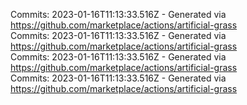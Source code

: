 Commits: 2023-01-16T11:13:33.516Z - Generated via https://github.com/marketplace/actions/artificial-grass
<br>
Commits: 2023-01-16T11:13:33.516Z - Generated via https://github.com/marketplace/actions/artificial-grass
<br>
Commits: 2023-01-16T11:13:33.516Z - Generated via https://github.com/marketplace/actions/artificial-grass
<br>
Commits: 2023-01-16T11:13:33.516Z - Generated via https://github.com/marketplace/actions/artificial-grass
<br>
